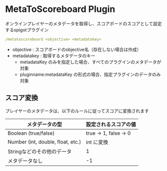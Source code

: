 # MetaToScoreboard Plugin
オンラインプレイヤーのメタデータを取得し、スコアボードのスコアとして設定するspigotプラグイン
```yaml
/metatoscoreboard <objective> <metadatakey>
```

- objective : スコアボードのobjective名（存在しない場合は作成）
- metadatakey : 取得するメタデータのキー
  - metadataKey のみを指定した場合、すべてのプラグインのメタデータが対象
  - pluginname:metadataKey の形式の場合、指定プラグインのデータのみ対象

## スコア変換
プレイヤーのメタデータは、以下のルールに従ってスコアに変換されます

| メタデータの型	                           | 設定されるスコアの値          |
|------------------------------------|---------------------|
| Boolean (true/false)               | true → 1, false → 0 |
| Number (int, double, float, etc.)	 | int に変換             |
| Stringなどのその他のデータ                   | 	1                  |
| メタデータなし                            | -1                  |